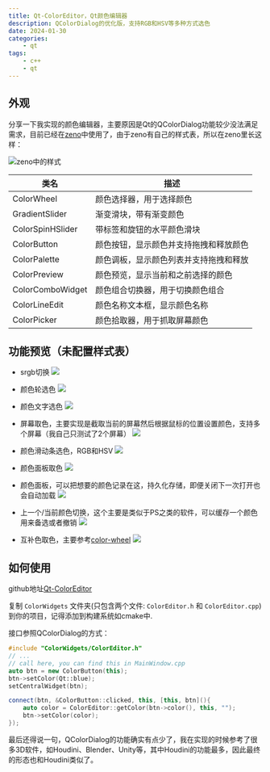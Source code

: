 ```yaml
---
title: Qt-ColorEditor，Qt颜色编辑器
description: QColorDialog的优化版，支持RGB和HSV等多种方式选色
date: 2024-01-30
categories:
    - qt
tags:
    - c++
    - qt
---
```


## 外观

分享一下我实现的颜色编辑器，主要原因是Qt的QColorDialog功能较少没法满足需求，目前已经在[zeno](https://github.com/zenustech/zeno)中使用了，由于zeno有自己的样式表，所以在zeno里长这样：

![zeno中的样式](https://cdn.jsdelivr.net/gh/miyanyan/miyan-image@main/img/zeno-style.png)

| 类名                | 描述                                   |
|---------------------|--------------------------------------|
| ColorWheel          | 颜色选择器，用于选择颜色               |
| GradientSlider       | 渐变滑块，带有渐变颜色                 |
| ColorSpinHSlider     | 带标签和旋钮的水平颜色滑块             |
| ColorButton          | 颜色按钮，显示颜色并支持拖拽和释放颜色 |
| ColorPalette         | 颜色调板，显示颜色列表并支持拖拽和释放 |
| ColorPreview         | 颜色预览，显示当前和之前选择的颜色     |
| ColorComboWidget     | 颜色组合切换器，用于切换颜色组合        |
| ColorLineEdit        | 颜色名称文本框，显示颜色名称           |
| ColorPicker          | 颜色拾取器，用于抓取屏幕颜色            |

## 功能预览（未配置样式表）

* srgb切换
![](https://cdn.jsdelivr.net/gh/miyanyan/miyan-image@main/img/srgb.gif)

* 颜色轮选色
![](https://cdn.jsdelivr.net/gh/miyanyan/miyan-image@main/img/colorwheel.gif)

* 颜色文字选色
![](https://cdn.jsdelivr.net/gh/miyanyan/miyan-image@main/img/colortext.gif)

* 屏幕取色，主要实现是截取当前的屏幕然后根据鼠标的位置设置颜色，支持多个屏幕（我自己只测试了2个屏幕）
![](https://cdn.jsdelivr.net/gh/miyanyan/miyan-image@main/img/colorpicker.gif)

* 颜色滑动条选色，RGB和HSV
![](https://cdn.jsdelivr.net/gh/miyanyan/miyan-image@main/img/colorslider.gif)

* 颜色面板取色
![](https://cdn.jsdelivr.net/gh/miyanyan/miyan-image@main/img/colorpalette-select.gif)

* 颜色面板，可以把想要的颜色记录在这，持久化存储，即便关闭下一次打开也会自动加载
![](https://cdn.jsdelivr.net/gh/miyanyan/miyan-image@main/img/colorpalette-saveremove.gif)

* 上一个/当前颜色切换，这个主要是类似于PS之类的软件，可以缓存一个颜色用来备选或者撤销
![](https://cdn.jsdelivr.net/gh/miyanyan/miyan-image@main/img/color-precur.gif)

* 互补色取色，主要参考[color-wheel](https://www.canva.com/colors/color-wheel/)
![](https://cdn.jsdelivr.net/gh/miyanyan/miyan-image@main/img/colorcombination.gif)

## 如何使用

github地址[Qt-ColorEditor](https://github.com/miyanyan/Qt-ColorEditor)

复制 `ColorWidgets` 文件夹(只包含两个文件: `ColorEditor.h` 和 `ColorEditor.cpp`) 到你的项目，记得添加到构建系统如cmake中.

接口参照QColorDialog的方式：

```c++
#include "ColorWidgets/ColorEditor.h"
// ...
// call here, you can find this in MainWindow.cpp
auto btn = new ColorButton(this);
btn->setColor(Qt::blue);
setCentralWidget(btn);

connect(btn, &ColorButton::clicked, this, [this, btn](){
    auto color = ColorEditor::getColor(btn->color(), this, "");
    btn->setColor(color);
});
```

最后还得说一句，QColorDialog的功能确实有点少了，我在实现的时候参考了很多3D软件，如Houdini、Blender、Unity等，其中Houdini的功能最多，因此最终的形态也和Houdini类似了。
